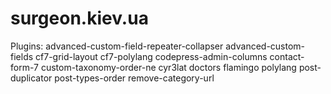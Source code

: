 # surgeon.kiev.ua
Plugins:
advanced-custom-field-repeater-collapser
advanced-custom-fields
cf7-grid-layout
cf7-polylang
codepress-admin-columns
contact-form-7
custom-taxonomy-order-ne
cyr3lat
doctors
flamingo
polylang
post-duplicator
post-types-order
remove-category-url
